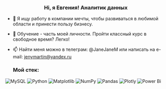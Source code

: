 <h3 align="center">Hi, я Евгения! Аналитик данных</h3>


- 💞️ Я ищу работу в компании мечты, чтобы развиваться в любимой области и принести пользу бизнесу.

- 🌱 Обучение - часть моей личности. Пройти классный курс в свободное время? Легко!
 
- 📫 Найти меня можно в телеграм: @JaneJaneM или написать на e-mail: jenymartin@yandex.ru

  <h3>Мой стек:</h3>

![MySQL](https://img.shields.io/badge/mysql-%2300f.svg?style=for-the-badge&logo=mysql&logoColor=white)
![Python](https://img.shields.io/badge/python-3670A0?style=for-the-badge&logo=python&logoColor=ffdd54)
![Matplotlib](https://img.shields.io/badge/Matplotlib-%23ffffff.svg?style=for-the-badge&logo=Matplotlib&logoColor=black)
![NumPy](https://img.shields.io/badge/numpy-%23013243.svg?style=for-the-badge&logo=numpy&logoColor=white)
![Pandas](https://img.shields.io/badge/pandas-%23150458.svg?style=for-the-badge&logo=pandas&logoColor=white)
![Plotly](https://img.shields.io/badge/Plotly-%233F4F75.svg?style=for-the-badge&logo=plotly&logoColor=white)
![Power Bi](https://img.shields.io/badge/power_bi-F2C811?style=for-the-badge&logo=powerbi&logoColor=black)
